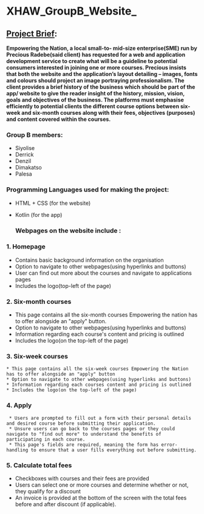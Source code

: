 # XHAW_GroupB_Website_

## <u>Project Brief</u>:
**Empowering the Nation, a local small-to- mid-size enterprise(SME) run by Precious Radebe(said client) has requested for a web and application development service to create what will be a guideline to potential consumers interested in joining one or more courses. Precious insists that both the website and the application’s layout detailing – images, fonts and colours should project an image portraying professionalism. The client provides a brief history of the business which should be part of the app/ website to give the reader insight of the history, mission, vision, goals and objectives of the business. The platforms must emphasise efficiently to potential clients the different course options between six-week and six-month courses along with their fees, objectives (purposes) and content covered within the courses.**

### Group B members:
- Siyolise
- Derrick
- Denzil
- Dimakatso
- Palesa


### Programming Languages used for making the project:
- HTML + CSS (for the website)
- Kotlin (for the app)

  ### Webpages on the website include :
 ### 1. Homepage
  * Contains basic background information on the organisation
  * Option to navigate to other webpages(using hyperlinks and buttons)
  * User can find out more about the courses and navigate to applications pages
  * Includes the logo(top-left of the page)
 ### 2. Six-month courses
* This page contains all the six-month courses Empowering the nation has to offer alongside an "apply" button.
* Option to navigate to other webpages(using hyperlinks and buttons)
* Information regarding each course's content and pricing is outlined
* Includes the logo(on the top-left of the page)
### 3. Six-week courses
    * This page contains all the six-week courses Empowering the Nation has to offer alongside an "apply" button
    * Option to navigate to other webpages(using hyperlinks and buttons)
    * Information regarding each courses content and pricing is outlined
    * Includes the logo(on the top-left of the page)

 ### 4. Apply
     * Users are prompted to fill out a form with their personal details and desired course before submitting their application.
     * Unsure users can go back to the courses pages or they could navigate to "find out more" to understand the benefits of participating in each course.
     * This page's fields are required, meaning the form has error-handling to ensure that a user fills everything out before submitting.

   ### 5. Calculate total fees
   * Checkboxes with courses and their fees are provided
   * Users can select one or more courses and determine whether or not, they qualify for a discount
   * An invoice is provided at the bottom of the screen with the total fees before and after discount (if applicable).
